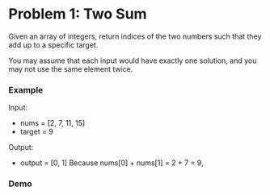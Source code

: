 # Problem 1: Two Sum

Given an array of integers, return indices of the two numbers such that they add up to a specific target.

You may assume that each input would have exactly one solution, and you may not use the same element twice.

### Example

Input:
- nums = [2, 7, 11, 15]
- target = 9

Output:
- output = [0, 1]
Because nums[0] + nums[1] = 2 + 7 = 9,

### Demo
